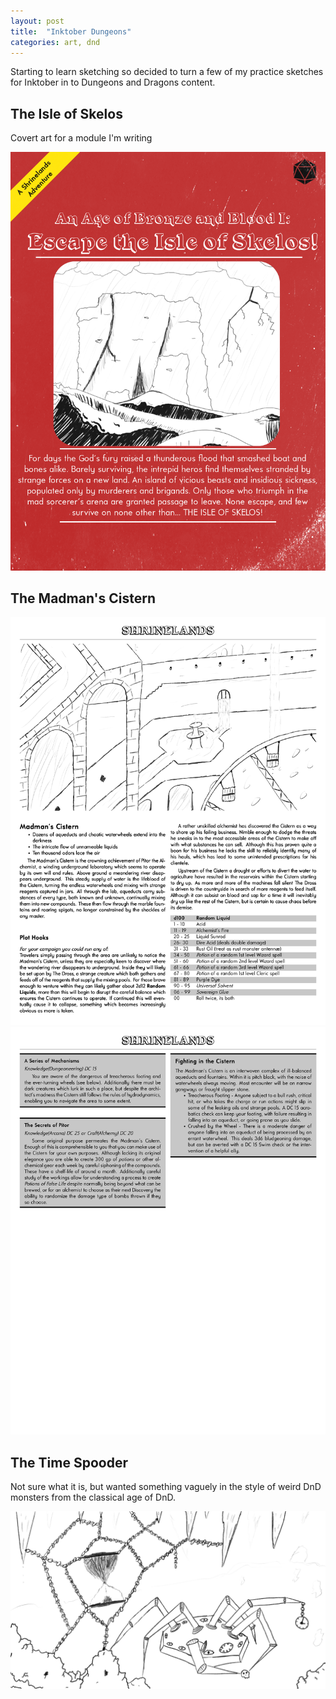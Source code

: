 ```yaml
---
layout: post
title:  "Inktober Dungeons"
categories: art, dnd
---
```


Starting to learn sketching so decided to turn a few of my practice sketches for Inktober in to Dungeons and Dragons content.


## The Isle of Skelos
Covert art for a module I'm writing

![IsleOfSkelos](/assets/images/dungeons/Chapter1_IsleOfSkelos.png)


## The Madman's Cistern

![page1](/assets/images/dungeons/page-0.png)
![page2](/assets/images/dungeons/page-1.png)

## The Time Spooder
Not sure what it is, but wanted something vaguely in the style of weird DnD monsters from the classical age of DnD.

![The Timespooder](/assets/images/dungeons/Timespooder.png)
